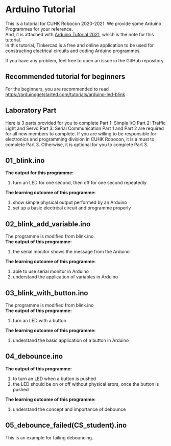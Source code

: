 # Arduino Tutorial
This is a tutorial for CUHK Robocon 2020-2021. We provide some Arduino Programmes for your reference.  
And, it is attached with [Arduino Tutorial 2021](https://github.com/sinyiwsy/arduino-tutorial/blob/main/Arduino_Tutorial_2021.pdf), which is the note for this tutorial.  
In this tutorial, Tinkercad is a free and online application to be used for constructing electrical circuits and coding Arduino programmes. 

If you have any problem, feel free to open an issue in the GitHub repository.

## Recommended tutorial for beginners
For the beginners, you are recommended to read https://arduinogetstarted.com/tutorials/arduino-led-blink .

## Laboratory Part
Here is 3 parts provided for you to complete
Part 1: Simple I/O
Part 2: Traffic Light and Servo
Part 3: Serial Communication
Part 1 and Part 2 are required for all new members to complete. 
If you are willing to be responsible for electronics and programming division in CUHK Robocon, it is a must to complete Part 3. Otherwise, it is optional for you to complete Part 3.

## 01_blink.ino
**The output for this programme:**
1. turn an LED for one second, then off for one second repeatedly 

**The learning outcome of this programme:**  
1. show simple physical output performed by an Arduino 
2. set up a basic electrical circuit and programme properly

## 02_blink_add_variable.ino
The programme is modified from blink.ino.  
**The output of this programme:**  
1. the serial monitor shows the message from the Arduino  

**The learning outcome of this programme:**  
1. able to use serial monitor in Arduino
2. understand the application of variables in Arduino

## 03_blink_with_button.ino
The programme is modified from blink.ino  
**The output of this programme:**
1. turn an LED with a button

**The learning outcome of this programme:**
1. understand the basic application of a button in Arduino

## 04_debounce.ino
**The output of this programme:**
1. to turn an LED when a button is pushed
2. the LED should be on or off without physical erors, once the button is pushed

**The learning outcome of this programme:**
1. understand the concept and importance of debounce

## 05_debounce_failed(CS_student).ino
This is an example for failing debouncing.
